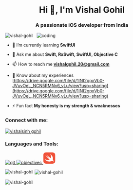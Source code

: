 <h1 align="center">Hi 👋, I'm Vishal Gohil</h1>
<h3 align="center">A passionate iOS developer from India</h3>

<img align="right" alt="coding" width="400" src="https://user-images.githubusercontent.com/55389276/140866485-8fb1c876-9a8f-4d6a-98dc-08c4981eaf70.gif">

<p align="left"> <img src="https://komarev.com/ghpvc/?username=vishal-gohil&label=Profile%20views&color=0e75b6&style=flat" alt="vishal-gohil" /> </p>

- 🌱 I’m currently learning **SwiftUI**

- 💬 Ask me about **Swift, RxSwift, SwiftUI, Objective C**

- 📫 How to reach me **vishalgohil.20@gmail.com**

- 📄 Know about my experiences [https://drive.google.com/file/d/1INI2gpxVb0-JVuvOeL_NCN5RMNv6_vLu/view?usp=sharing](https://drive.google.com/file/d/1INI2gpxVb0-JVuvOeL_NCN5RMNv6_vLu/view?usp=sharing)

- ⚡ Fun fact **My honesty is my strength & weaknesses**

<h3 align="left">Connect with me:</h3>
<p align="left">
<a href="https://linkedin.com/in/vishalsinh gohil" target="blank"><img align="center" src="https://raw.githubusercontent.com/rahuldkjain/github-profile-readme-generator/master/src/images/icons/Social/linked-in-alt.svg" alt="vishalsinh gohil" height="30" width="40" /></a>
</p>

<h3 align="left">Languages and Tools:</h3>
<p align="left"> <a href="https://git-scm.com/" target="_blank" rel="noreferrer"> <img src="https://www.vectorlogo.zone/logos/git-scm/git-scm-icon.svg" alt="git" width="40" height="40"/> </a> <a href="https://developer.apple.com/library/archive/documentation/Cocoa/Conceptual/ProgrammingWithObjectiveC/Introduction/Introduction.html" target="_blank" rel="noreferrer"> <img src="https://www.vectorlogo.zone/logos/apple_objectivec/apple_objectivec-icon.svg" alt="objectivec" width="40" height="40"/> </a> <a href="https://developer.apple.com/swift/" target="_blank" rel="noreferrer"> <img src="https://raw.githubusercontent.com/devicons/devicon/master/icons/swift/swift-original.svg" alt="swift" width="40" height="40"/> </a> </p>

<p><img align="left" src="https://github-readme-stats.vercel.app/api/top-langs?username=vishal-gohil&show_icons=true&locale=en&layout=compact" alt="vishal-gohil" /></p>

<p>&nbsp;<img align="center" src="https://github-readme-stats.vercel.app/api?username=vishal-gohil&show_icons=true&locale=en" alt="vishal-gohil" /></p>

<p><img align="center" src="https://github-readme-streak-stats.herokuapp.com/?user=vishal-gohil&" alt="vishal-gohil" /></p>
